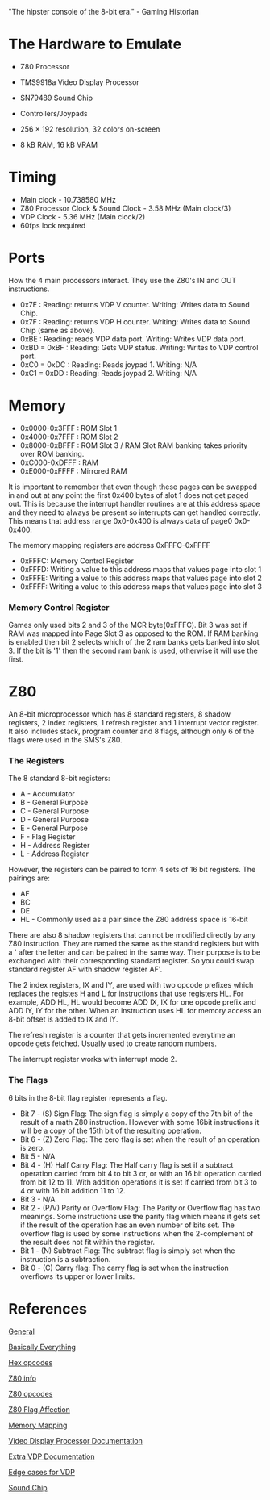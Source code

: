 "The hipster console of the 8-bit era." - Gaming Historian

# The Hardware to Emulate

* Z80 Processor
* TMS9918a Video Display Processor
* SN79489 Sound Chip
* Controllers/Joypads


* 256 × 192 resolution, 32 colors on-screen
* 8 kB RAM, 16 kB VRAM

# Timing

* Main clock - 10.738580 MHz
* Z80 Processor Clock & Sound Clock - 3.58 MHz (Main clock/3)
* VDP Clock - 5.36 MHz (Main clock/2)
* 60fps lock required

# Ports

How the 4 main processors interact. They use the Z80's IN and OUT instructions.

* 0x7E : Reading: returns VDP V counter. Writing: Writes data to Sound Chip.
* 0x7F : Reading: returns VDP H counter. Writing: Writes data to Sound Chip (same as above).
* 0xBE : Reading: reads VDP data port. Writing: Writes VDP data port.
* 0xBD = 0xBF : Reading: Gets VDP status. Writing: Writes to VDP control port.
* 0xC0 = 0xDC : Reading: Reads joypad 1. Writing: N/A
* 0xC1 = 0xDD : Reading: Reads joypad 2. Writing: N/A

# Memory

* 0x0000-0x3FFF : ROM Slot 1
* 0x4000-0x7FFF : ROM Slot 2
* 0x8000-0xBFFF : ROM Slot 3 / RAM Slot    RAM banking takes priority over ROM banking.
* 0xC000-0xDFFF : RAM
* 0xE000-0xFFFF : Mirrored RAM

It is important to remember that even though these pages can be swapped in and out at any point the first 0x400 bytes of slot 1 does not get paged out. This is because the interrupt handler routines are at this address space and they need to always be present so interrupts can get handled correctly. This means that address range 0x0-0x400 is always data of page0 0x0-0x400.

The memory mapping registers are address 0xFFFC-0xFFFF

* 0xFFFC: Memory Control Register
* 0xFFFD: Writing a value to this address maps that values page into slot 1
* 0xFFFE: Writing a value to this address maps that values page into slot 2
* 0xFFFF: Writing a value to this address maps that values page into slot 3

### Memory Control Register

Games only used bits 2 and 3 of the MCR byte(0xFFFC). Bit 3 was set if RAM was mapped into Page Slot 3 as opposed to the ROM. If RAM banking is enabled then bit 2 selects which of the 2 ram banks gets banked into slot 3. If the bit is '1' then the second ram bank is used, otherwise it will use the first.

# Z80

An 8-bit microprocessor which has 8 standard registers, 8 shadow registers, 2 index registers, 1 refresh register and 1 interrupt vector register. It also includes stack, program counter and 8 flags, although only 6 of the flags were used in the SMS's Z80.

### The Registers

The 8 standard 8-bit registers:
* A - Accumulator
* B - General Purpose
* C - General Purpose
* D - General Purpose
* E - General Purpose
* F - Flag Register
* H - Address Register
* L - Address Register

However, the registers can be paired to form 4 sets of 16 bit registers. The pairings are:
* AF
* BC
* DE
* HL - Commonly used as a pair since the Z80 address space is 16-bit

There are also 8 shadow registers that can not be modified directly by any Z80 instruction. They are named the same as the standrd registers but with a ' after the letter and can be paired in the same way. Their purpose is to be exchanged with their corresponding standard register. So you could swap standard register AF with shadow register AF'.

The 2 index registers, IX and IY, are used with two opcode prefixes which replaces the registes H and L for instructions that use registers HL. For example, ADD HL, HL would become ADD IX, IX for one opcode prefix and ADD IY, IY for the other. When an instruction uses HL for memory access an 8-bit offset is added to IX and IY.

The refresh register is a counter that gets incremented everytime an opcode gets fetched. Usually used to create random numbers.

The interrupt register works with interrupt mode 2.

### The Flags

6 bits in the 8-bit flag register represents a flag.

* Bit 7 - (S) Sign Flag: The sign flag is simply a copy of the 7th bit of the result of a math Z80 instruction. However with some 16bit instructions it will be a copy of the 15th bit of the resulting operation.
* Bit 6 - (Z) Zero Flag: The zero flag is set when the result of an operation is zero.
* Bit 5 - N/A
* Bit 4 - (H) Half Carry Flag: The Half carry flag is set if a subtract operation carried from bit 4 to bit 3 or, or with an 16 bit operation carried from bit 12 to 11. With addition operations it is set if carried from bit 3 to 4 or with 16 bit addition 11 to 12.
* Bit 3 - N/A
* Bit 2 - (P/V) Parity or Overflow Flag: The Parity or Overflow flag has two meanings. Some instructions use the parity flag which means it gets set if the result of the operation has an even number of bits set. The overflow flag is used by some instructions when the 2-complement of the result does not fit within the register.
* Bit 1 - (N) Subtract Flag: The subtract flag is simply set when the instruction is a subtraction.
* Bit 0 - (C) Carry flag: The carry flag is set when the instruction overflows its upper or lower limits.

# References

[General](http://www.codeslinger.co.uk/pages/projects/mastersystem/hardware.html)

[Basically Everything](www.smspower.org)

[Hex opcodes](http://www.codeslinger.co.uk/pages/projects/mastersystem/files/z80-1.txt)

[Z80 info](http://www.codeslinger.co.uk/pages/projects/mastersystem/files/Z80.DOC)

[Z80 opcodes](http://www.geocities.com/siliconvalley/peaks/3938/z80code.htm)

[Z80 Flag Affection](http://www.z80.info/z80sflag.htm)

[Memory Mapping](http://www.smspower.org/dev/docs/wiki/MemorySystem/Mapper)

[Video Display Processor Documentation](http://www.smspower.org/dev/docs/#Video)

[Extra VDP Documentation](http://www.smspower.org/dev/docs/)

[Edge cases for VDP](http://www.smspower.org/dev/docs/#Video)

[Sound Chip](http://www.smspower.org/dev/docs/#Sound)